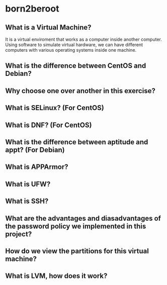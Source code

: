 # born2beroot
## What is a Virtual Machine?
It is a virtual enviroment that works as a computer inside another computer.
Using software to simulate virtual hardware, we can have different computers with various operating systems inside one machine.

## What is the difference between CentOS and Debian?

## Why choose one over another in this exercise?

## What is SELinux? (For CentOS)

## What is DNF? (For CentOS)

## What is the difference between aptitude and appt? (For Debian)

## What is APPArmor?

## What is UFW?

## What is SSH?

## What are the advantages and diasadvantages of the password policy we implemented in this project?

## How do we view the partitions for this virtual machine?

## What is LVM, how does it work?
